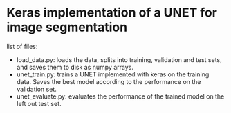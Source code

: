 
# Keras implementation of a UNET for image segmentation

list of files:
- load_data.py: loads the data, splits into training, validation and test sets, and saves them to disk as numpy arrays.
- unet_train.py: trains a UNET implemented with keras on the training data. Saves the best model according to the performance on the validation set.
- unet_evaluate.py: evaluates the performance of the trained model on the left out test set.

